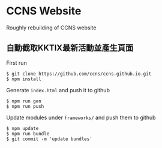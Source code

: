 # CCNS Website

Roughly rebuilding of CCNS website

## 自動截取KKTIX最新活動並產生頁面

First run
```
$ git clone https://github.com/ccns/ccns.github.io.git
$ npm install
```

Generate `index.html` and push it to github
```
$ npm run gen
$ npm run push
```

Update modules under `frameworks/` and push them to github
```
$ npm update
$ npm run bundle
$ git commit -m 'update bundles'
```
